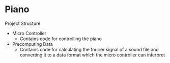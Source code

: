 # Piano
Project Structure  
- Micro Controller 
  - Contains code for controlling the piano  
- Precomputing Data 
  - Contains code for calculating the fourier signal of a sound file and converting it to a data format which the micro controller can interpret
